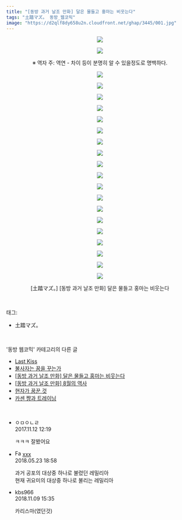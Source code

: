 ```yaml
---
title: "[동방 과거 날조 만화] 달은 물들고 홍마는 비웃는다"
tags: "土踏マズ。 동방_웹코믹"
image: "https://d2qlf8dy658u2n.cloudfront.net/ghap/3445/001.jpg"
---
```

<div class="article">
<p style="text-align: center; clear: none; float: none;"><img src="{{ site.imgserver12 }}/ghap/3445/001.jpg"/></p>
<p style="text-align: center; clear: none; float: none;"><img src="{{ site.imgserver12 }}/ghap/3445/002.jpg"/></p>
<p style="text-align: center; clear: none; float: none;">※ 역자 주: 역연 - 차이 등이 분명히 알 수 있을정도로 명백하다.</p>
<p style="text-align: center; clear: none; float: none;"><img src="{{ site.imgserver12 }}/ghap/3445/003.jpg"/></p>
<p style="text-align: center; clear: none; float: none;"><img src="{{ site.imgserver12 }}/ghap/3445/004.jpg"/></p>
<p style="text-align: center; clear: none; float: none;"><img src="{{ site.imgserver12 }}/ghap/3445/005.jpg"/></p>
<p style="text-align: center; clear: none; float: none;"><img src="{{ site.imgserver12 }}/ghap/3445/006.jpg"/></p>
<p style="text-align: center; clear: none; float: none;"><img src="{{ site.imgserver12 }}/ghap/3445/007.jpg"/></p>
<p style="text-align: center; clear: none; float: none;"><img src="{{ site.imgserver12 }}/ghap/3445/008.jpg"/></p>
<p style="text-align: center; clear: none; float: none;"><img src="{{ site.imgserver12 }}/ghap/3445/009.jpg"/></p>
<p style="text-align: center; clear: none; float: none;"><img src="{{ site.imgserver12 }}/ghap/3445/010.jpg"/></p>
<p style="text-align: center; clear: none; float: none;"><img src="{{ site.imgserver12 }}/ghap/3445/011.jpg"/></p>
<p style="text-align: center; clear: none; float: none;"><img src="{{ site.imgserver12 }}/ghap/3445/012.jpg"/></p>
<p style="text-align: center; clear: none; float: none;"><img src="{{ site.imgserver12 }}/ghap/3445/013.jpg"/></p>
<p style="text-align: center; clear: none; float: none;"><img src="{{ site.imgserver12 }}/ghap/3445/014.jpg"/></p>
<p style="text-align: center; clear: none; float: none;"><img src="{{ site.imgserver12 }}/ghap/3445/015.jpg"/></p>
<p style="text-align: center; clear: none; float: none;"><img src="{{ site.imgserver12 }}/ghap/3445/016.jpg"/></p>
<p style="text-align: center; clear: none; float: none;"><img src="{{ site.imgserver12 }}/ghap/3445/017.jpg"/></p>
<p style="text-align: center; clear: none; float: none;"><img src="{{ site.imgserver12 }}/ghap/3445/018.jpg"/></p>
<p style="text-align: center; clear: none; float: none;"><img src="{{ site.imgserver12 }}/ghap/3445/019.jpg"/></p>
<p style="text-align: center; clear: none; float: none;"><img src="{{ site.imgserver12 }}/ghap/3445/020.jpg"/></p>
<p style="text-align: center; clear: none; float: none;"><img src="{{ site.imgserver12 }}/ghap/3445/021.jpg"/></p>
<p style="text-align: center; clear: none; float: none;">[土踏マズ。] [동방 과거 날조 만화] 달은 물들고 홍마는 비웃는다</p>
</div><br/>
<div class="tagTrail">
<p>태그: </p>
<ul>
<li>土踏マズ。</li>
</ul>
</div><br/>
<div class="another">
<p>'동방 웹코믹' 카테고리의 다른 글</p>
<ul>
<li><a href="/ghap_3447">Last Kiss</a></li>
<li><a href="/ghap_3446">불사자는 꿈을 꾸는가</a></li>
<li><a href="/ghap_3445">[동방 과거 날조 만화] 달은 물들고 홍마는 비웃는다</a></li>
<li><a href="/ghap_3444">[동방 과거 날조 만화] 8월의 역사</a></li>
<li><a href="/ghap_3442">현자가 꿈꾼 것</a></li>
<li><a href="/ghap_3440">카센 쨩과 트레이닝</a></li>
</ul>
</div><br/>
<div class="cb_module cb_fluid">
<div class="cb_wrt cb_profile">
<div class="comment">
<ul>
<li class="cb_thumb_off" id="comment15127733">
<div class="cb_comment_area">
<div class="cb_info_area">
<div class="cb_section">
<span class="cb_nick_name">ㅇㅁㅇㄴㄹ</span>
</div>
<div class="cb_section">
<span class="cb_date">2017.11.12 12:19 </span>
</div>
</div>
<div class="cb_dsc_comment">
<p class="cb_dsc">
											ㅋㅋㅋ 잘봤어요
										</p>
</div>
</div></li>
<li class="cb_thumb_off" id="comment15260671">
<div class="cb_comment_area">
<div class="cb_info_area">
<div class="cb_section">
<span class="cb_nick_name"><img alt="Favicon of http://qksxodid12@naver.com" height="16" onerror="this.onerror=null;this.parentNode.removeChild(this)" src="http://naver.com/favicon.ico" width="16"/> <a href="http://qksxodid12@naver.com" onclick="return openLinkInNewWindow(this)">xxx</a></span>
</div>
<div class="cb_section">
<span class="cb_date">2018.05.23 18:58 </span>
</div>
</div>
<div class="cb_dsc_comment">
<p class="cb_dsc">
											과거 공포의 대상중 하나로 불렸던 레밀리아 <br/>
현재 귀요미의 대상중 하나로 불리는 레밀리아
										</p>
</div>
</div></li>
<li class="cb_thumb_off" id="comment15370509">
<div class="cb_comment_area">
<div class="cb_info_area">
<div class="cb_section">
<span class="cb_nick_name">kbs966</span>
</div>
<div class="cb_section">
<span class="cb_date">2018.11.09 15:35 </span>
</div>
</div>
<div class="cb_dsc_comment">
<p class="cb_dsc">
											카리스마(였던것)
										</p>
</div>
</div></li>
</ul>
</div>
</div><!-- commentList close -->
</div><br/>
